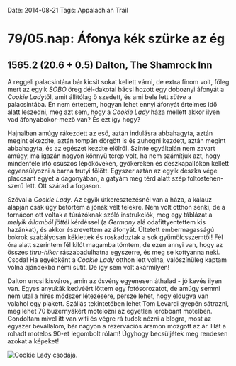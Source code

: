 Date: 2014-08-21
Tags: Appalachian Trail

# 79/05.nap: Áfonya kék szürke az ég

## 1565.2 (20.6 + 0.5) Dalton, The Shamrock Inn

A reggeli palacsintára bár kicsit sokat kellett várni, de extra finom volt, főleg mert az egyik *SOBO* öreg dél-dakotai bácsi hozott egy doboznyi áfonyát a *Cookie Lady*től, amit állítólag ő szedett, és ami bele lett *sütve* a palacsintába. Én nem értettem, hogyan lehet ennyi áfonyát értelmes idő alatt leszedni, meg azt sem, hogy a *Cookie Lady* háza mellett akkor ilyen vad áfonyabokor-mező van? És ezt így hogy?

Hajnalban amúgy rákezdett az eső, aztán indulásra abbahagyta, aztán megint elkezdte, aztán tompán dörgött is és zuhogni kezdett, aztán megint abbahagyta, és az egészet kezdte elölről. Szinte egyáltalán nem zavart amúgy, ma igazán nagyon könnyű terep volt, ha nem számítjuk azt, hogy mindenféle irtó csúszós lépőköveken, gyökereken és deszkapallókon kellett egyensúlyozni a barna trutyi fölött. Egyszer aztán az egyik deszka vége placcsant egyet a dagonyában, a gatyám meg térd alatt szép foltostehén-szerű lett. Ott szárad a fogason.

Szóval a *Cookie Lady*. Az egyik útkeresztezésnél van a háza, a kalauz alapján csak úgy betörtem a jónak vélt telekre. Nem volt otthon senki, de a tornácon ott voltak a túrázóknak szóló instrukciók, meg egy táblázat a *melyik államból jöttél* kérdéssel (a *Germany* alá odafittyentettem kis hazánkat), és akkor észrevettem az áfonyát. Ültetett embermagasságú bokrok szabályosan kéklettek és roskadoztak a sok gyümölcsszemtől! Fél óra alatt szerintem fél kilót magamba tömtem, de ezen annyi van, hogy az összes *thru-hiker* rászabadulhatna egyszerre, és meg se kottyanna neki. Csoda! Ha egyébként a *Cookie Lady* otthon lett volna, valószínűleg kaptam volna ajándékba némi sütit. De így sem volt akármilyen!

Dalton uncsi kisváros, amin az ösvény egyenesen áthalad - jó kevés ilyen van. Egyes anyukák kedvéért lőttem egy fotósorozatot, de amúgy semmi nem utal a híres módszer létezésére, persze lehet, hogy eldugva van valahol egy plakett. Szállás tekintetében lehet Tom Levardi gyepén sátrazni, meg lehet 70 buzernyákért motelozni az egyetlen lerobbant motelben. Gondoltam mivel itt van wifi és végre rá tudok nézni a blogra, most az egyszer bevállalom, bár nagyon a rezervációs áramon mozgott az ár. Hát a rohadt motelos 90-et legombolt rólam! Úgyhogy becsüljétek meg rendesen azokat a képeket!

![Cookie Lady csodája.](https://lh3.googleusercontent.com/-VSAmOAHGwM4/VDWnbu_YzQI/AAAAAAAAIEU/EeDDyxEIlIA/s1152-Ic42/140821_122758.jpg)